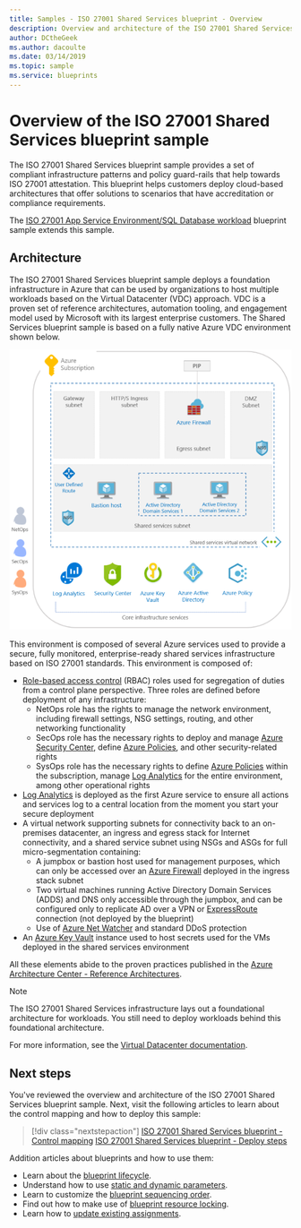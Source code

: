 ```yaml
---
title: Samples - ISO 27001 Shared Services blueprint - Overview
description: Overview and architecture of the ISO 27001 Shared Services blueprint sample.
author: DCtheGeek
ms.author: dacoulte
ms.date: 03/14/2019
ms.topic: sample
ms.service: blueprints
---
```

# Overview of the ISO 27001 Shared Services blueprint sample

The ISO 27001 Shared Services blueprint sample provides a set of compliant infrastructure patterns
and policy guard-rails that help towards ISO 27001 attestation. This blueprint helps customers
deploy cloud-based architectures that offer solutions to scenarios that have accreditation or
compliance requirements.

The [ISO 27001 App Service Environment/SQL Database workload](../iso27001-ase-sql-workload/index.md)
blueprint sample extends this sample.

## Architecture

The ISO 27001 Shared Services blueprint sample deploys a foundation infrastructure in Azure that can
be used by organizations to host multiple workloads based on the Virtual Datacenter (VDC) approach.
VDC is a proven set of reference architectures, automation tooling, and engagement model used by
Microsoft with its largest enterprise customers. The Shared Services blueprint sample is based on a
fully native Azure VDC environment shown below.

![ISO 27001 Shared Services blueprint sample design](../../media/sample-iso27001-shared/iso27001-shared-services-blueprint-sample-design.png)

This environment is composed of several Azure services used to provide a secure, fully monitored,
enterprise-ready shared services infrastructure based on ISO 27001 standards. This environment is
composed of:

- [Role-based access control](../../../../role-based-access-control/overview.md) (RBAC) roles used
  for segregation of duties from a control plane perspective. Three roles are defined before
  deployment of any infrastructure:
  - NetOps role has the rights to manage the network environment, including firewall settings, NSG
    settings, routing, and other networking functionality
  - SecOps role has the necessary rights to deploy and manage [Azure Security Center](../../../../security-center/security-center-intro.md),
    define [Azure Policies](../../../policy/overview.md), and other security-related rights
  - SysOps role has the necessary rights to define [Azure Policies](../../../policy/overview.md)
    within the subscription, manage [Log Analytics](../../../../azure-monitor/overview.md) for the
    entire environment, among other operational rights
- [Log Analytics](../../../../azure-monitor/overview.md) is deployed as the first Azure service to
  ensure all actions and services log to a central location from the moment you start your secure
  deployment
- A virtual network supporting subnets for connectivity back to an on-premises datacenter, an
  ingress and egress stack for Internet connectivity, and a shared service subnet using NSGs and
  ASGs for full micro-segmentation containing:
  - A jumpbox or bastion host used for management purposes, which can only be accessed over an [Azure Firewall](../../../../firewall/overview.md)
    deployed in the ingress stack subnet
  - Two virtual machines running Active Directory Domain Services (ADDS) and DNS only accessible
    through the jumpbox, and can be configured only to replicate AD over a VPN or [ExpressRoute](../../../../expressroute/expressroute-introduction.md)
    connection (not deployed by the blueprint)
  - Use of [Azure Net Watcher](../../../../network-watcher/network-watcher-monitoring-overview.md)
    and standard DDoS protection
- An [Azure Key Vault](../../../../key-vault/key-vault-overview.md) instance used to host secrets used
  for the VMs deployed in the shared services environment

All these elements abide to the proven practices published in the [Azure Architecture Center - Reference Architectures](/azure/architecture/reference-architectures/).

> [!NOTE]
> The ISO 27001 Shared Services infrastructure lays out a foundational architecture for workloads.
> You still need to deploy workloads behind this foundational architecture.

For more information, see the [Virtual Datacenter documentation](/azure/architecture/vdc/).

## Next steps

You've reviewed the overview and architecture of the ISO 27001 Shared Services blueprint sample.
Next, visit the following articles to learn about the control mapping and how to deploy this
sample:

> [!div class="nextstepaction"]
> [ISO 27001 Shared Services blueprint - Control mapping](./control-mapping.md)
> [ISO 27001 Shared Services blueprint - Deploy steps](./deploy.md)

Addition articles about blueprints and how to use them:

- Learn about the [blueprint lifecycle](../../concepts/lifecycle.md).
- Understand how to use [static and dynamic parameters](../../concepts/parameters.md).
- Learn to customize the [blueprint sequencing order](../../concepts/sequencing-order.md).
- Find out how to make use of [blueprint resource locking](../../concepts/resource-locking.md).
- Learn how to [update existing assignments](../../how-to/update-existing-assignments.md).